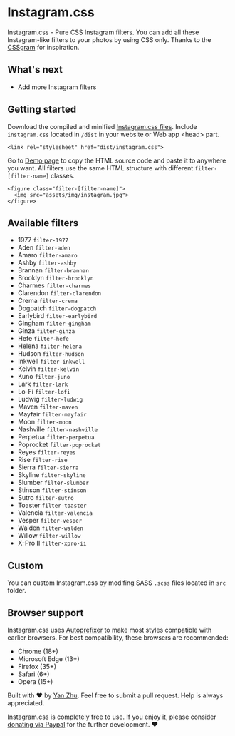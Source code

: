 # Instagram.css

Instagram.css - Pure CSS Instagram filters. You can add all these Instagram-like filters to your photos by using CSS only. Thanks to the [CSSgram](https://github.com/una/CSSgram) for inspiration.

## What's next

- Add more Instagram filters

## Getting started

Download the compiled and minified [Instagram.css files](https://github.com/picturepan2/instagram.css). Include `instagram.css` located in `/dist` in your website or Web app &lt;head&gt; part.

`<link rel="stylesheet" href="dist/instagram.css">`

Go to [Demo page](https://picturepan2.github.io/instagram.css/) to copy the HTML source code and paste it to anywhere you want. All filters use the same HTML structure with different `filter-[filter-name]` classes.

```
<figure class="filter-[filter-name]">
  <img src="assets/img/instagram.jpg">
</figure>
```

## Available filters

- 1977 `filter-1977`
- Aden `filter-aden`
- Amaro `filter-amaro`
- Ashby `filter-ashby`
- Brannan `filter-brannan`
- Brooklyn `filter-brooklyn`
- Charmes `filter-charmes`
- Clarendon `filter-clarendon`
- Crema `filter-crema`
- Dogpatch `filter-dogpatch`
- Earlybird `filter-earlybird`
- Gingham `filter-gingham`
- Ginza `filter-ginza`
- Hefe `filter-hefe`
- Helena `filter-helena`
- Hudson `filter-hudson`
- Inkwell `filter-inkwell`
- Kelvin `filter-kelvin`
- Kuno `filter-juno`
- Lark `filter-lark`
- Lo-Fi `filter-lofi`
- Ludwig `filter-ludwig`
- Maven `filter-maven`
- Mayfair `filter-mayfair`
- Moon `filter-moon`
- Nashville `filter-nashville`
- Perpetua `filter-perpetua`
- Poprocket `filter-poprocket`
- Reyes `filter-reyes`
- Rise `filter-rise`
- Sierra `filter-sierra`
- Skyline `filter-skyline`
- Slumber `filter-slumber`
- Stinson `filter-stinson`
- Sutro `filter-sutro`
- Toaster `filter-toaster`
- Valencia `filter-valencia`
- Vesper `filter-vesper`
- Walden `filter-walden`
- Willow `filter-willow`
- X-Pro II `filter-xpro-ii`

## Custom

You can custom Instagram.css by modifing SASS `.scss` files located in `src` folder.

## Browser support

Instagram.css uses [Autoprefixer](https://github.com/postcss/autoprefixer) to make most styles compatible with earlier browsers. For best compatibility, these browsers are recommended:

- Chrome (18+)
- Microsoft Edge (13+)
- Firefox (35+)
- Safari (6+)
- Opera (15+)

Built with ♥ by [Yan Zhu](https://twitter.com/picturepan2). Feel free to submit a pull request. Help is always appreciated.

Instagram.css is completely free to use. If you enjoy it, please consider [donating via Paypal](https://www.paypal.me/picturepan2) for the further development. ♥ 
